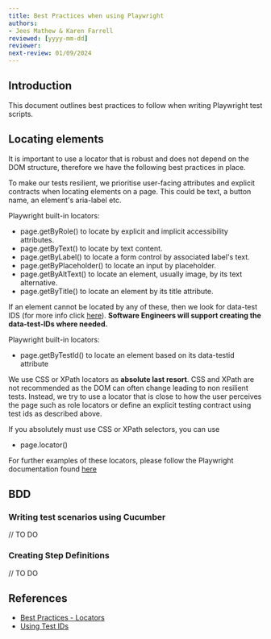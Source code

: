 ```yaml
---
title: Best Practices when using Playwright
authors: 
- Jees Mathew & Karen Farrell
reviewed: [yyyy-mm-dd]
reviewer:
next-review: 01/09/2024
---
```


## Introduction
This document outlines best practices to follow when writing Playwright test scripts.

## Locating elements
It is important to use a locator that is robust and does not depend on the DOM structure, therefore we have the following best practices in place.

To make our tests resilient, we prioritise user-facing attributes and explicit contracts when locating elements on a page.  This could be text, a button name, an element's aria-label etc.

Playwright built-in locators:

- page.getByRole() to locate by explicit and implicit accessibility attributes.
- page.getByText() to locate by text content.
- page.getByLabel() to locate a form control by associated label's text.
- page.getByPlaceholder() to locate an input by placeholder.
- page.getByAltText() to locate an element, usually image, by its text alternative.
- page.getByTitle() to locate an element by its title attribute.


If an element cannot be located by any of these, then we look for data-test IDS (for more info click [here](https://playwright.dev/docs/locators#locate-by-test-id)).  **Software Engineers will support creating the data-test-IDs where needed.**

Playwright built-in locators:

- page.getByTestId() to locate an element based on its data-testid attribute


We use CSS or XPath locators as **absolute last resort**.  CSS and XPath are not recommended as the DOM can often change leading to non resilient tests. Instead, we try to use a locator that is close to how the user perceives the page such as role locators or define an explicit testing contract using test ids as described above.

If you absolutely must use CSS or XPath selectors, you can use

- page.locator()

For further examples of these locators, please follow the Playwright documentation found [here](https://playwright.dev/docs/locators#quick-guide)


## BDD
### Writing test scenarios using Cucumber
// TO DO

### Creating Step Definitions
// TO DO

## References
- [Best Practices - Locators](https://playwright.dev/docs/best-practices#use-locators)
- [Using Test IDs](https://playwright.dev/docs/locators#locate-by-test-id)